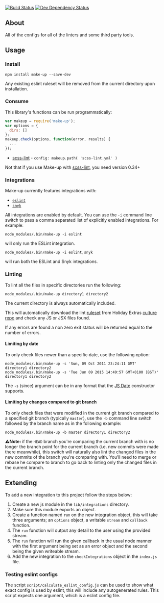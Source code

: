 [![Build Status](https://travis-ci.org/holidayextras/make-up.svg)](https://travis-ci.org/holidayextras/make-up)
[![Dev Dependency Status](https://david-dm.org/holidayextras/make-up/dev-status.png)](https://david-dm.org/holidayextras/make-up#info=devDependencies&view=table)

## About

All of the configs for all of the linters and some third party tools.

## Usage

### Install

    npm install make-up --save-dev

Any existing eslint ruleset will be removed from the current directory upon installation.

### Consume

This library's functions can be run programmatically:

```javascript
var makeup = require('make-up');
var options = {
  dirs: []
};
makeup.check(options, function(error, results) {
  ...
});
```

* [scss-lint](https://github.com/ahmednuaman/grunt-scss-lint) - `config: makeup.path( 'scss-lint.yml' )`


Not that if you use Make-up with [scss-lint](https://github.com/brigade/scss-lint/), you need version 0.34+

### Integrations

Make-up currently features integrations with:

- [`eslint`](http://eslint.org/)
- [`snyk`](https://snyk.io/)

All integrations are enabled by default. You can use the `-i` command line switch to pass a comma separated list of explicitly enabled integrations. For example:

```
node_modules/.bin/make-up -i eslint
```

will only run the ESLint integration.

```
node_modules/.bin/make-up -i eslint,snyk
```

will run both the ESLint and Snyk integrations.

### Linting

To lint all the files in specific directories run the following:

    node_modules/.bin/make-up directory1 directory2

The current directory is always automatically included.

This will automatically download the lint [ruleset](https://github.com/holidayextras/culture/blob/linting/.eslintrc) from Holiday Extras [culture repo](https://github.com/holidayextras/culture)
and check any JS or JSX files found.

If any errors are found a non zero exit status will be returned equal to the number of errors.

#### Limiting by date

To only check files newer than a specific date, use the following option:

    node_modules/.bin/make-up -s 'Sun, 09 Oct 2011 23:24:11 GMT' directory1 directory2
    node_modules/.bin/make-up -s 'Tue Jun 09 2015 14:49:57 GMT+0100 (BST)' directory1 directory2

The `-s` (since) argument can be in any format that the [JS Date](https://developer.mozilla.org/en/docs/Web/JavaScript/Reference/Global_Objects/Date) constructor supports.

#### Limiting by changes compared to git branch

To only check files that were modified in the current git branch compared to a specified git branch (typically `master`), use the `-b` command line switch followed by the branch name as in the following example:

```
node_modules/.bin/make-up -b master directory1 directory2
```

**⚠️Note:** if the `HEAD` branch you're comparing the current branch with is no longer the branch point for the current branch (i.e. new commits were made there meanwhile), this switch will naturally also lint the changed files in the new commits of the branch you're comparing with. You'll need to merge or rebase he compare to branch to go back to linting only the changed files in the current branch.

## Extending

To add a new integration to this project follow the steps below:

1. Create a new js module in the `lib/integrations` directory.
1. Make sure this module exports an object.
1. Create a function named `run` on the new integration object, this will take three arguments; an `options` object, a writable `stream` and `callback` function.
1. The `run` function will output any detail to the user using the provided stream.
1. The `run` function will run the given callback in the usual node manner with the first argument being set as an error object and the second being the given writeable stream.
1. Add the new integration to the `checkIntegrations` object in the `index.js` file.

### Testing eslint configs

The script `script/calculate_eslint_config.js` can be used to show what exact config is used by eslint, this will include any autogenerated rules. This
script expects one argument, which is a eslint config file.


